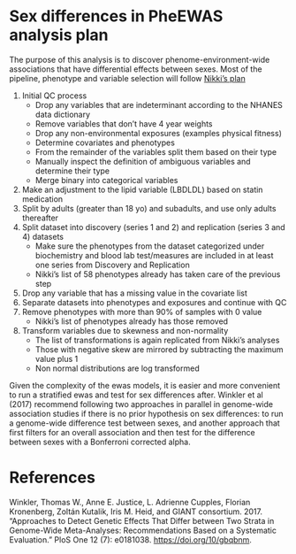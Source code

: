 # Sex differences in PheEWAS analysis plan

The purpose of this analysis is to discover phenome-environment-wide associations that have differential effects between sexes. Most of the pipeline, phenotype and variable selection will follow [Nikki’s plan](https://docs.google.com/document/d/1_2FWZHSnPEc1CqDxdVDRocUD1A3srALysvxBdCpunqY/edit?usp=sharing)

1. Initial QC process
    - Drop any variables that are indeterminant according to the NHANES data dictionary
    - Remove variables that don’t have 4 year weights
    - Drop any non-environmental exposures (examples physical fitness)
    - Determine covariates and phenotypes
    - From the remainder of the variables split them based on their type
    - Manually inspect the definition of ambiguous variables and determine their type
    - Merge binary into categorical variables
2. Make an adjustment to the lipid variable (LBDLDL) based on statin medication
3. Split by adults (greater than 18 yo) and subadults, and use only adults thereafter
4. Split dataset into discovery (series 1 and 2) and replication (series 3 and 4) datasets
    - Make sure the phenotypes from the dataset categorized under biochemistry and blood lab test/measures are included in at least one series from Discovery and Replication
    - Nikki’s list of 58 phenotypes already has taken care of the previous step
5. Drop any variable that has a missing value in the covariate list
6. Separate datasets into phenotypes and exposures and continue with QC
7. Remove phenotypes with more than 90% of samples with 0 value 
    - Nikki’s list of phenotypes already has those removed
8. Transform variables due to skewness and non-normality
    - The list of transformations is again replicated from Nikki’s analyses
    - Those with negative skew are mirrored by subtracting the maximum value plus 1
    - Non normal distributions are log transformed

Given the complexity of the ewas models, it is easier and more convenient to run a stratified ewas and test for sex differences after. Winkler et al (2017) recommend following two approaches in parallel in genome-wide association studies if there is no prior hypothesis on sex differences: to run a genome-wide difference test between sexes, and another approach that first filters for an overall association and then test for the difference between sexes with a Bonferroni corrected alpha. 

# References

Winkler, Thomas W., Anne E. Justice, L. Adrienne Cupples, Florian Kronenberg, Zoltán Kutalik, Iris M. Heid, and GIANT consortium. 2017. “Approaches to Detect Genetic Effects That Differ between Two Strata in Genome-Wide Meta-Analyses: Recommendations Based on a Systematic Evaluation.” PloS One 12 (7): e0181038. https://doi.org/10/gbqbnm.
